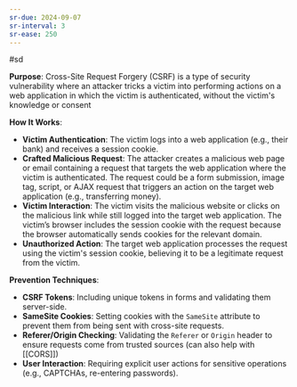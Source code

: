 ```yaml
---
sr-due: 2024-09-07
sr-interval: 3
sr-ease: 250
---
```


#sd

**Purpose**: Cross-Site Request Forgery (CSRF) is a type of security vulnerability where an attacker tricks a victim into performing actions on a web application in which the victim is authenticated, without the victim's knowledge or consent

**How It Works**:

- **Victim Authentication**:  The victim logs into a web application (e.g., their bank) and receives a session cookie.
- **Crafted Malicious Request**:   The attacker creates a malicious web page or email containing a request that targets the web application where the victim is authenticated. The request could be a form submission, image tag, script, or AJAX request that triggers an action on the target web application (e.g., transferring money).
- **Victim Interaction**: The victim visits the malicious website or clicks on the malicious link while still logged into the target web application. The victim’s browser includes the session cookie with the request because the browser automatically sends cookies for the relevant domain.
- **Unauthorized Action**: The target web application processes the request using the victim's session cookie, believing it to be a legitimate request from the victim.


**Prevention Techniques**:

- **CSRF Tokens**: Including unique tokens in forms and validating them server-side.
- **SameSite Cookies**: Setting cookies with the `SameSite` attribute to prevent them from being sent with cross-site requests.
- **Referer/Origin Checking**: Validating the `Referer` or `Origin` header to ensure requests come from trusted sources (can also help with [[CORS]])
- **User Interaction**: Requiring explicit user actions for sensitive operations (e.g., CAPTCHAs, re-entering passwords).